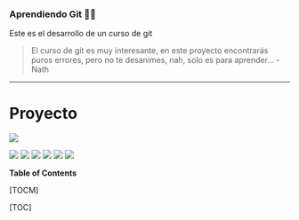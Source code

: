 ### Aprendiendo Git  🏳️‍🌈 


 Este es el desarrollo de un curso de git
> El curso de git es muy interesante, en este proyecto encontrarás puros errores, pero no te desanimes, nah, solo es para aprender... -Nath


------------


# Proyecto

 ![](https://i.ibb.co/M5HvzgV/mano-1.png) 

![](https://img.shields.io/github/stars/pandao/editor.md.svg) ![](https://img.shields.io/github/forks/pandao/editor.md.svg) ![](https://img.shields.io/github/tag/pandao/editor.md.svg) ![](https://img.shields.io/github/release/pandao/editor.md.svg) ![](https://img.shields.io/github/issues/pandao/editor.md.svg) ![](https://img.shields.io/bower/v/editor.md.svg)


**Table of Contents**

[TOCM]

[TOC]